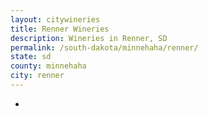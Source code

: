 ```yaml
---
layout: citywineries
title: Renner Wineries
description: Wineries in Renner, SD
permalink: /south-dakota/minnehaha/renner/
state: sd
county: minnehaha
city: renner
---
```

-
